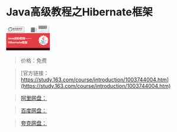 # Java高级教程之Hibernate框架

![img](../../../assets/study163/free/6631874807236110947.jpg)

> 价格：免费

> [官方链接：https://study.163.com/course/introduction/1003744004.htm](https://study.163.com/course/introduction/1003744004.htm)

> [阿里网盘：]()

> [百度网盘：]()

> [夸克网盘：]()
